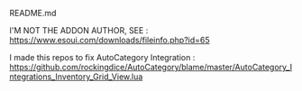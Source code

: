README.md

I'M NOT THE ADDON AUTHOR, SEE : https://www.esoui.com/downloads/fileinfo.php?id=65

I made this repos to fix AutoCategory Integration : https://github.com/rockingdice/AutoCategory/blame/master/AutoCategory_Integrations_Inventory_Grid_View.lua
